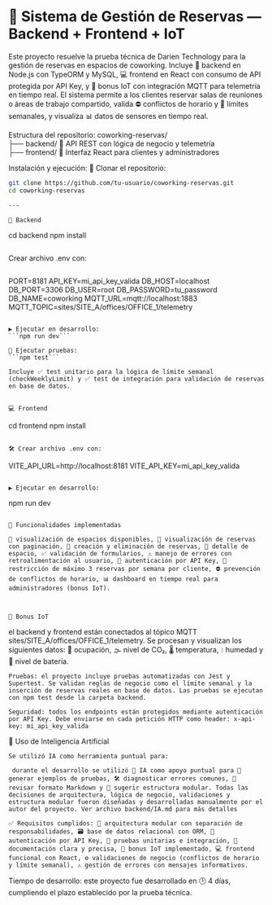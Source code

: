 # 🧭 Sistema de Gestión de Reservas — Backend + Frontend + IoT

Este proyecto resuelve la prueba técnica de Darien Technology para la gestión de reservas en espacios de coworking. Incluye 📘 backend en Node.js con TypeORM y MySQL, 💻 frontend en React con consumo de API protegida por API Key, y 📡 bonus IoT con integración MQTT para telemetría en tiempo real. El sistema permite a los clientes reservar salas de reuniones o áreas de trabajo compartido, valida ⛔ conflictos de horario y 🚫 límites semanales, y visualiza 📊 datos de sensores en tiempo real.

Estructura del repositorio: coworking-reservas/  
├── backend/ 🧠 API REST con lógica de negocio y telemetría  
├── frontend/ 🎨 Interfaz React para clientes y administradores

Instalación y ejecución: 🔧 Clonar el repositorio:

```bash
git clone https://github.com/tu-usuario/coworking-reservas.git
cd coworking-reservas

---

📘 Backend
```
cd backend
npm install
```

```
Crear archivo 
.env con:
```
```
PORT=8181
API_KEY=mi_api_key_valida
DB_HOST=localhost
DB_PORT=3306
DB_USER=root
DB_PASSWORD=tu_password
DB_NAME=coworking
MQTT_URL=mqtt://localhost:1883
MQTT_TOPIC=sites/SITE_A/offices/OFFICE_1/telemetry

```

▶️ Ejecutar en desarrollo:
```npm run dev```

🧪 Ejecutar pruebas:
```npm test```

Incluye ✅ test unitario para la lógica de límite semanal (checkWeeklyLimit) y ✅ test de integración para validación de reservas en base de datos.


💻 Frontend
```
cd frontend
npm install
```

```
```
🛠️ Crear archivo .env con:
```
VITE_API_URL=http://localhost:8181
VITE_API_KEY=mi_api_key_valida

```

▶️ Ejecutar en desarrollo:
```
npm run dev
```

🧩 Funcionalidades implementadas

📌 visualización de espacios disponibles, 📌 visualización de reservas con paginación, 📌 creación y eliminación de reservas, 📌 detalle de espacio, ✅ validación de formularios, ⚠️ manejo de errores con retroalimentación al usuario, 🔐 autenticación por API Key, 🚫 restricción de máximo 3 reservas por semana por cliente, ⛔ prevención de conflictos de horario, 📊 dashboard en tiempo real para administradores (bonus IoT).



📡 Bonus IoT
```
el backend y frontend están conectados al tópico MQTT sites/SITE_A/offices/OFFICE_1/telemetry. Se procesan y visualizan los siguientes datos: 👥 ocupación, 🌫️ nivel de CO₂, 🌡️ temperatura, 💧 humedad y 🔋 nivel de batería.
```
Pruebas: el proyecto incluye pruebas automatizadas con Jest y Supertest. Se validan reglas de negocio como el límite semanal y la inserción de reservas reales en base de datos. Las pruebas se ejecutan con npm test desde la carpeta backend.

Seguridad: todos los endpoints están protegidos mediante autenticación por API Key. Debe enviarse en cada petición HTTP como header: x-api-key: mi_api_key_valida

```
🧠 Uso de Inteligencia Artificial
```
Se utilizó IA como herramienta puntual para:

 durante el desarrollo se utilizó 🤖 IA como apoyo puntual para 🧪 generar ejemplos de pruebas, 🛠️ diagnosticar errores comunes, 📝 revisar formato Markdown y 🧠 sugerir estructura modular. Todas las decisiones de arquitectura, lógica de negocio, validaciones y estructura modular fueron diseñadas y desarrolladas manualmente por el autor del proyecto. Ver archivo backend/IA.md para más detalles
```


```
✅ Requisitos cumplidos: 🧱 arquitectura modular con separación de responsabilidades, 🗃️ base de datos relacional con ORM, 🔐 autenticación por API Key, 🧪 pruebas unitarias e integración, 📄 documentación clara y precisa, 📡 bonus IoT implementado, 💻 frontend funcional con React, ⚙️ validaciones de negocio (conflictos de horario y límite semanal), ⚠️ gestión de errores con mensajes informativos.
```


Tiempo de desarrollo: este proyecto fue desarrollado en 🕒 4 días, cumpliendo el plazo establecido por la prueba técnica.


